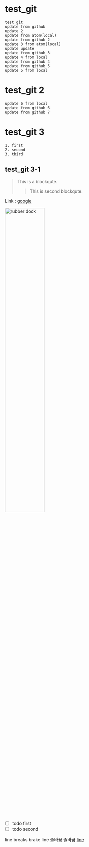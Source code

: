 # test_git
```
test git
update from github
update 2
update from atom(local)
update from github 2
update 3 from atom(local)
update update
update from github 3
update 4 from local
update from github 4
update from github 5
update 5 from local
```
# test_git 2
```
update 6 from local
update from github 6
update from github 7
```

# test_git 3
```
1. first
2. second
3. third
```

## test_git 3-1
> This is a blockqute.
>> This is second blockqute.

Link : [google](http://google.com)


<img src="http://cfile6.uf.tistory.com/image/2426E646543C9B4532C7B0" width="50%" alt="rubber dock" title="rubber dock">

- [ ] todo first
- [ ] todo second

line breaks
brake line
줄바꿈
줄바꿈
<u>line</u>
